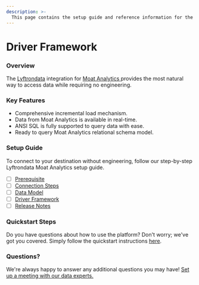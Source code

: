 ```yaml
---
description: >-
  This page contains the setup guide and reference information for the Moat Analytics source connector.
---
```


# Driver Framework

### Overview

The [Lyftrondata](https://www.lyftrondata.com/) integration for [Moat Analytics](https://www.lyftrondata.com/integration/moat-analytics/)[ ](https://www.lyftrondata.com/integration/moat-analytics/)provides the most natural way to access data while requiring no engineering.

### Key Features

* Comprehensive incremental load mechanism.
* Data from Moat Analytics is available in real-time.&#x20;
* ANSI SQL is fully supported to query data with ease.
* Ready to query Moat Analytics relational schema model.

### Setup Guide

To connect to your destination without engineering, follow our step-by-step Lyftrondata Moat Analytics setup guide.

* [ ] [Prerequisite](../../marketing-analytics/moat-analytics/prerequisite.md)
* [ ] [Connection Steps](../../marketing-analytics/moat-analytics/connection-steps.md)
* [ ] [Data Model](../../marketing-analytics/moat-analytics/data-model/)
* [ ] [Driver Framework](../../marketing-analytics/moat-analytics/driver-framework/)
* [ ] [Release Notes](../../marketing-analytics/moat-analytics/release-notes.md)

### Quickstart Steps

Do you have questions about how to use the platform? Don't worry; we've got you covered. Simply follow the quickstart instructions [here](../../../quickstart-steps.md).

### Questions? <a href="#questions" id="questions"></a>

We're always happy to answer any additional questions you may have! [Set up a meeting with our data experts.](https://www.lyftrondata.com/book-a-meeting/)


